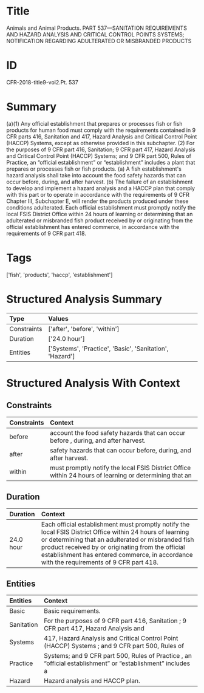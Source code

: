# Title

 Animals and Animal Products. PART 537—SANITATION REQUIREMENTS AND HAZARD ANALYSIS AND CRITICAL CONTROL POINTS SYSTEMS; NOTIFICATION REGARDING ADULTERATED OR MISBRANDED PRODUCTS


# ID

 CFR-2018-title9-vol2.Pt. 537


# Summary

(a)(1) Any official establishment that prepares or processes fish or fish products for human food must comply with the requirements contained in 9 CFR parts 416, Sanitation and 417, Hazard Analysis and Critical Control Point (HACCP) Systems, except as otherwise provided in this subchapter.
(2) For the purposes of 9 CFR part 416, Sanitation; 9 CFR part 417, Hazard Analysis and Critical Control Point (HACCP) Systems; and 9 CFR part 500, Rules of Practice, an &#8220;official establishment&#8221; or &#8220;establishment&#8221; includes a plant that prepares or processes fish or fish products.
(a) A fish establishment's hazard analysis shall take into account the food safety hazards that can occur before, during, and after harvest.
(b) The failure of an establishment to develop and implement a hazard analysis and a HACCP plan that comply with this part or to operate in accordance with the requirements of 9 CFR Chapter III, Subchapter E, will render the products produced under these conditions adulterated.
Each official establishment must promptly notify the local FSIS District Office within 24 hours of learning or determining that an adulterated or misbranded fish product received by or originating from the official establishment has entered commerce, in accordance with the requirements of 9 CFR part 418.


# Tags

['fish', 'products', 'haccp', 'establishment']


# Structured Analysis Summary

| Type        | Values                                                   |
|:------------|:---------------------------------------------------------|
| Constraints | ['after', 'before', 'within']                            |
| Duration    | ['24.0 hour']                                            |
| Entities    | ['Systems', 'Practice', 'Basic', 'Sanitation', 'Hazard'] |


# Structured Analysis With Context

 


## Constraints

| Constraints   | Context                                                                                                |
|:--------------|:-------------------------------------------------------------------------------------------------------|
| before        | account the food safety hazards that can occur before , during, and after harvest.                     |
| after         | safety hazards that can occur before, during, and after  harvest.                                      |
| within        | must promptly notify the local FSIS District Office within 24 hours of learning or determining that an |


## Duration

| Duration   | Context                                                                                                                                                                                                                                                                                                           |
|:-----------|:------------------------------------------------------------------------------------------------------------------------------------------------------------------------------------------------------------------------------------------------------------------------------------------------------------------|
| 24.0 hour  | Each official establishment must promptly notify the local FSIS District Office within 24 hours of learning or determining that an adulterated or misbranded fish product received by or originating from the official establishment has entered commerce, in accordance with the requirements of 9 CFR part 418. |


## Entities

| Entities   | Context                                                                                                                            |
|:-----------|:-----------------------------------------------------------------------------------------------------------------------------------|
| Basic      | Basic  requirements.                                                                                                               |
| Sanitation | For the purposes of 9 CFR part 416, Sanitation ; 9 CFR part 417, Hazard Analysis and                                               |
| Systems    | 417, Hazard Analysis and Critical Control Point (HACCP) Systems ; and 9 CFR part 500, Rules of                                     |
| Practice   | Systems; and 9 CFR part 500, Rules of Practice , an &#8220;official establishment&#8221; or &#8220;establishment&#8221; includes a |
| Hazard     | Hazard  analysis and HACCP plan.                                                                                                   |


